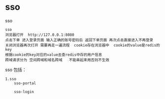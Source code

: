 # sso

sso

	sso
	浏览器打开  http://127.0.0.1:8080
	点击下单 进入登录页面 输入正确的账号密码后 返回下单页面 再次点击直接进入不再登录
	关闭浏览器再次打开 需要再走一遍流程  cookie存在浏览器中  cookie的value是redis的key
	根据cookie的key对应的value去查redis中存的用户信息
	跨域请求分为 空间跨域和域名跨域   不能串起来用否则不生效
	




sso
	包括：

	1.sso
		sso-portal
		
		sso-login
